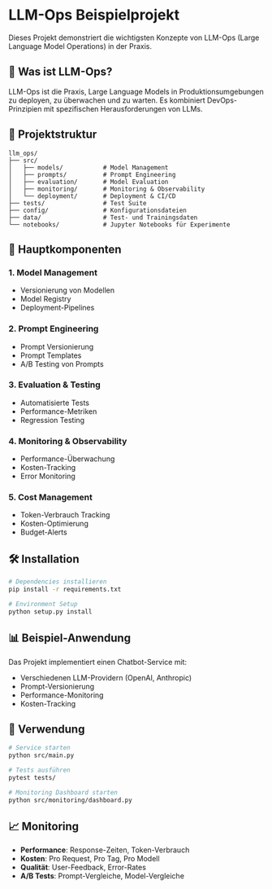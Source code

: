 # LLM-Ops Beispielprojekt

Dieses Projekt demonstriert die wichtigsten Konzepte von LLM-Ops (Large Language Model Operations) in der Praxis.

## 🎯 Was ist LLM-Ops?

LLM-Ops ist die Praxis, Large Language Models in Produktionsumgebungen zu deployen, zu überwachen und zu warten. Es kombiniert DevOps-Prinzipien mit spezifischen Herausforderungen von LLMs.

## 📁 Projektstruktur

```
llm_ops/
├── src/
│   ├── models/           # Model Management
│   ├── prompts/          # Prompt Engineering
│   ├── evaluation/       # Model Evaluation
│   ├── monitoring/       # Monitoring & Observability
│   └── deployment/       # Deployment & CI/CD
├── tests/                # Test Suite
├── config/               # Konfigurationsdateien
├── data/                 # Test- und Trainingsdaten
└── notebooks/            # Jupyter Notebooks für Experimente
```

## 🚀 Hauptkomponenten

### 1. Model Management
- Versionierung von Modellen
- Model Registry
- Deployment-Pipelines

### 2. Prompt Engineering
- Prompt Versionierung
- Prompt Templates
- A/B Testing von Prompts

### 3. Evaluation & Testing
- Automatisierte Tests
- Performance-Metriken
- Regression Testing

### 4. Monitoring & Observability
- Performance-Überwachung
- Kosten-Tracking
- Error Monitoring

### 5. Cost Management
- Token-Verbrauch Tracking
- Kosten-Optimierung
- Budget-Alerts

## 🛠️ Installation

```bash
# Dependencies installieren
pip install -r requirements.txt

# Environment Setup
python setup.py install
```

## 📊 Beispiel-Anwendung

Das Projekt implementiert einen Chatbot-Service mit:
- Verschiedenen LLM-Providern (OpenAI, Anthropic)
- Prompt-Versionierung
- Performance-Monitoring
- Kosten-Tracking

## 🔧 Verwendung

```bash
# Service starten
python src/main.py

# Tests ausführen
pytest tests/

# Monitoring Dashboard starten
python src/monitoring/dashboard.py
```

## 📈 Monitoring

- **Performance**: Response-Zeiten, Token-Verbrauch
- **Kosten**: Pro Request, Pro Tag, Pro Modell
- **Qualität**: User-Feedback, Error-Rates
- **A/B Tests**: Prompt-Vergleiche, Model-Vergleiche
